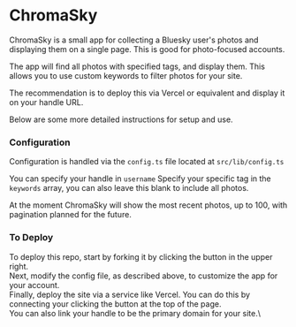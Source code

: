 # ChromaSky

ChromaSky is a small app for collecting a Bluesky user's photos and displaying them on a single page. This is good for photo-focused accounts.

The app will find all photos with specified tags, and display them. This allows you to use custom keywords to filter photos for your site.

The recommendation is to deploy this via Vercel or equivalent and display it on your handle URL.

Below are some more detailed instructions for setup and use.

### Configuration

Configuration is handled via the `config.ts` file located at `src/lib/config.ts`

You can specify your handle in `username`
Specify your specific tag in the `keywords` array, you can also leave this blank to include all photos.

At the moment ChromaSky will show the most recent photos, up to 100, with pagination planned for the future.

### To Deploy

To deploy this repo, start by forking it by clicking the button in the upper right.\
Next, modify the config file, as described above, to customize the app for your account.\
Finally, deploy the site via a service like Vercel. You can do this by connecting your clicking the button at the top of the page. \
You can also link your handle to be the primary domain for your site.\